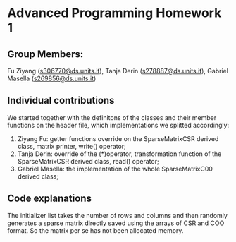 # Advanced Programming Homework 1

## Group Members:
Fu Ziyang (s306770@ds.units.it), Tanja Derin (s278887@ds.units.it), Gabriel Masella (s269856@ds.units.it) 

## Individual contributions 
We started together with the definitons of the classes and their member functions on the header file, which implementations we splitted accordingly:
1) Ziyang Fu: getter functions override on the SparseMatrixCSR derived class, matrix printer, write() operator; 
2) Tanja Derin: override of the (*)operator, transformation function of the SparseMatrixCSR derived class, read() operator;
3) Gabriel Masella: the implementation of the whole SparseMatrixC00 derived class;

## Code explanations
The initializer list takes the number of rows and columns and then randomly generates a sparse matrix directly saved using the arrays of CSR and COO format. 
So the matrix per se has not been allocated memory.
